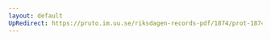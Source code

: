 ```yaml
---
layout: default
UpRedirect: https://pruto.im.uu.se/riksdagen-records-pdf/1874/prot-1874--ak--421.pdf
---
```

